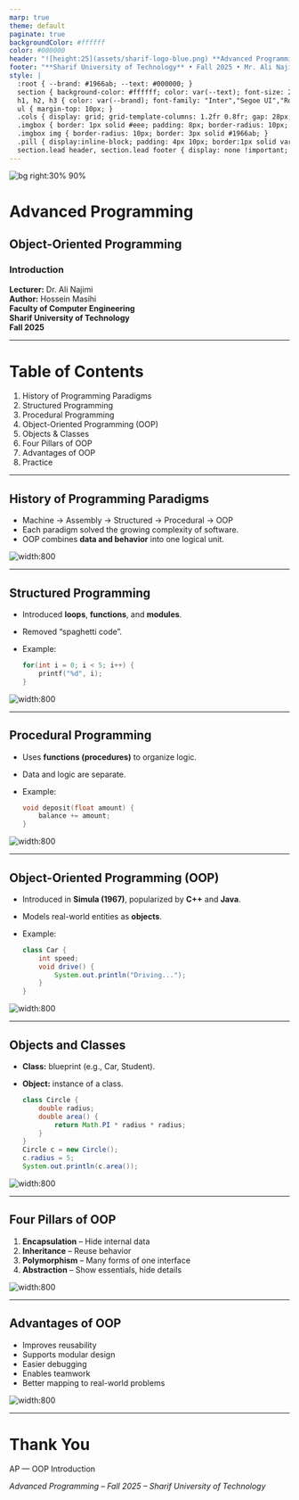 ```yaml
---  
marp: true  
theme: default  
paginate: true  
backgroundColor: #ffffff  
color: #000000  
header: "![height:25](assets/sharif-logo-blue.png) **Advanced Programming (AP) — OOP Introduction**"  
footer: "**Sharif University of Technology** • Fall 2025 • Mr. Ali Najimi • Hossein Masihi"  
style: |
  :root { --brand: #1966ab; --text: #000000; }
  section { background-color: #ffffff; color: var(--text); font-size: 28px; font-family: "Inter","Segoe UI","Roboto","Helvetica Neue",Arial,sans-serif; }
  h1, h2, h3 { color: var(--brand); font-family: "Inter","Segoe UI","Roboto","Helvetica Neue",Arial,sans-serif; }
  ul { margin-top: 10px; }
  .cols { display: grid; grid-template-columns: 1.2fr 0.8fr; gap: 28px; align-items: start; }
  .imgbox { border: 1px solid #eee; padding: 8px; border-radius: 10px; text-align:center; }
  .imgbox img { border-radius: 10px; border: 3px solid #1966ab; }
  .pill { display:inline-block; padding: 4px 10px; border:1px solid var(--brand); border-radius:999px; color: var(--brand); font-size:20px; }
  section.lead header, section.lead footer { display: none !important; }
---
```


<!-- _class: lead -->
![bg right:30% 90%](assets/sharif-logo-blue.png)
# Advanced Programming
## Object-Oriented Programming  
### Introduction

**Lecturer:** Dr. Ali Najimi  
**Author:** Hossein Masihi  
**Faculty of Computer Engineering**  
**Sharif University of Technology**  
**Fall 2025**

---

# Table of Contents

1. History of Programming Paradigms  
2. Structured Programming  
3. Procedural Programming  
4. Object-Oriented Programming (OOP)  
5. Objects & Classes  
6. Four Pillars of OOP  
7. Advantages of OOP  
8. Practice

---

## History of Programming Paradigms

<div class="cols">
<div>

* Machine → Assembly → Structured → Procedural → OOP  
* Each paradigm solved the growing complexity of software.  
* OOP combines **data and behavior** into one logical unit.

</div>
<div>
  <div class="imgbox">

![width:800](assets/03/paradigm-evolution.png)

  </div>
</div>
</div>

---

## Structured Programming

<div class="cols">
<div>

* Introduced **loops**, **functions**, and **modules**.  
* Removed “spaghetti code”.  
* Example:

  ```c
  for(int i = 0; i < 5; i++) {
      printf("%d", i);
  }
  ````

</div>
<div>
  <div class="imgbox">

![width:800](assets/03/structured-flow.png)

  </div>
</div>
</div>


---

## Procedural Programming

<div class="cols">
<div>

* Uses **functions (procedures)** to organize logic.
* Data and logic are separate.
* Example:

  ```c
  void deposit(float amount) {
      balance += amount;
  }
  ```

</div>
<div>
  <div class="imgbox">

![width:800](assets/03/procedural-example.png)

  </div>
</div>
</div>


---

## Object-Oriented Programming (OOP)

<div class="cols">
<div>

* Introduced in **Simula (1967)**, popularized by **C++** and **Java**.
* Models real-world entities as **objects**.
* Example:

  ```java
  class Car {
      int speed;
      void drive() {
          System.out.println("Driving...");
      }
  }
  ```

</div>
<div>
  <div class="imgbox">

![width:800](assets/03/oop-objects.png)

  </div>
</div>
</div>


---

## Objects and Classes

<div class="cols">
<div>

* **Class:** blueprint (e.g., Car, Student).
* **Object:** instance of a class.

  ```java
  class Circle {
      double radius;
      double area() {
          return Math.PI * radius * radius;
      }
  }
  Circle c = new Circle();
  c.radius = 5;
  System.out.println(c.area());
  ```

</div>
<div>
  <div class="imgbox">

![width:800](assets/03/class-blueprint.png)

  </div>
</div>
</div>


---

## Four Pillars of OOP

<div class="cols">
<div>

1. **Encapsulation** – Hide internal data
2. **Inheritance** – Reuse behavior
3. **Polymorphism** – Many forms of one interface
4. **Abstraction** – Show essentials, hide details

</div>
<div>
  <div class="imgbox">

![width:800](assets/03/oop-pillars.png)

  </div>
</div>
</div>


---

## Advantages of OOP

<div class="cols">
<div>

* Improves reusability
* Supports modular design
* Easier debugging
* Enables teamwork
* Better mapping to real-world problems

</div>
<div>
  <div class="imgbox">

![width:800](assets/03/oop-benefits.png)

  </div>
</div>
</div>


---

# Thank You

<p class="pill">AP — OOP Introduction</p>

*Advanced Programming – Fall 2025 – Sharif University of Technology*

